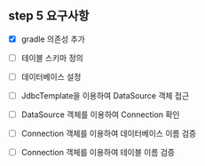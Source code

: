 ## step 5 요구사항
- [x] gradle 의존성 추가
- [ ] 테이블 스키마 정의
- [ ] 데이터베이스 설정


- [ ] JdbcTemplate을 이용하여 DataSource 객체 접근
- [ ] DataSource 객체를 이용하여 Connection 확인
- [ ] Connection 객체를 이용하여 데이터베이스 이름 검증
- [ ] Connection 객체를 이용하여 테이블 이름 검증

